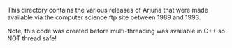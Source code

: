 This directory contains the various releases of Arjuna that were made available via the computer science ftp site between 1989 and 1993.

Note, this code was created before multi-threading was available in C++ so NOT thread safe!
